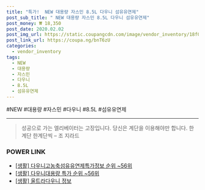 ```yaml
--- 
title: "특가!  NEW 대용량 자스민 8.5L 다우니 섬유유연제" 
post_sub_title: " NEW 대용량 자스민 8.5L 다우니 섬유유연제" 
post_money: ₩ 18,350 
post_date: 2020.02.02 
post_img_url: https://static.coupangcdn.com/image/vendor_inventory/18f0/611fcda81203d7421b8283442a69096e4e5abde48f22444c5748fedf56d1.jpg 
post_link_url: https://coupa.ng/bnT6zU 
categories: 
  - vendor_inventory 
tags: 
  - NEW 
  - 대용량 
  - 자스민 
  - 다우니 
  - 8.5L 
  - 섬유유연제 
--- 
```

  #NEW #대용량 #자스민 #다우니 #8.5L #섬유유연제 
<hr> 

> 성공으로 가는 엘리베이터는 고장입니다. 당신은 계단을 이용해야만 합니다. 한계단 한계단씩 – 조 지라드 


### POWER LINK

* <a href="https://blog.naver.com/fasyy4321/221772531517" target="_blank"> [생활] 다우니고농축섬유유연제특가정보 순위 ~56위</a>
* <a href="https://blog.naver.com/sakai111/221793267847" target="_blank"> [생활] 다우니대용량 특가 순위 ~56위</a>
* <a href="https://blog.naver.com/sakai111/221767805263" target="_blank"> [생활] 울트라다우니 정보 </a>
